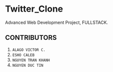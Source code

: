 # Twitter_Clone
Advanced Web Development Project, FULLSTACK.


## CONTRIBUTORS

1. `ALAGO VICTOR C.`
2. `ESHO CALEB`
3. `NGUYEN TRAN KHANH`
4. `NGUYEN DUC TIN`